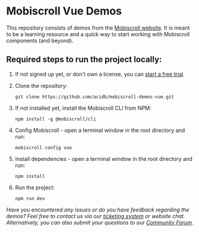 # Mobiscroll Vue Demos

This repository consists of demos from the [Mobiscroll website](https://demo.mobiscroll.com/).
It is meant to be a learning resource and a quick way to start working with Mobiscroll components (and beyond).

## Required steps to run the project locally:

1. If not signed up yet, or don't own a license, you can [start a free trial](https://mobiscroll.com/starttrial).

2. Clone the repository:

   ```
   git clone https://github.com/acidb/mobiscroll-demos-vue.git
   ```

3. If not installed yet, install the Mobiscroll CLI from NPM:

   ```
   npm install -g @mobiscroll/cli
   ```

4. Config Mobiscroll - open a terminal window in the root directory and run:

   ```
   mobiscroll config vue
   ```

5. Install dependencies - open a terminal window in the root directory and run:

   ```
   npm install
   ```

6. Run the project:

   ```
   npm run dev
   ```

_Have you encountered any issues or do you have feedback regarding the demos? Feel free to contact us via our [ticketing system](https://mobiscroll.com/account/supporttickets) or website chat. Alternatively, you can also submit your questions to our [Community Forum](https://forum.mobiscroll.com/)._
